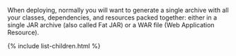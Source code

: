 [//]: # (title: Packing)
[//]: # (caption: Packing)
[//]: # (category: servers)
[//]: # (permalink: /servers/deploy/packing.html)
[//]: # (children: /servers/deploy/packing/)
[//]: # (ktor_version_review: 1.0.0)

When deploying, normally you will want to generate a single archive with all your
classes, dependencies, and resources packed together: either in a single JAR archive
(also called Fat JAR) or a WAR file (Web Application Resource).



{% include list-children.html %}